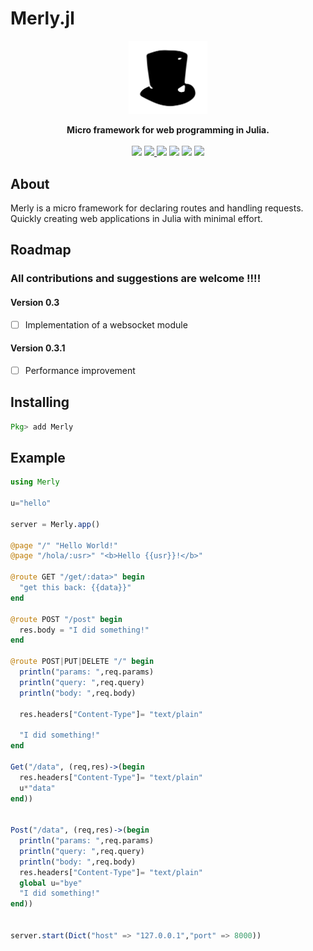 # Merly.jl
<p align="center"><img src="merly.png" width="25%" ></p>
<p align="center">
<strong>Micro framework for web programming in Julia.</strong>
<br><br>
<a href="https://travis-ci.org/codeneomatrix/Merly.jl"><img src="https://travis-ci.org/codeneomatrix/Merly.jl.svg?branch=master"></a>
<a href="https://codecov.io/gh/codeneomatrix/Merly.jl">
  <img src="https://codecov.io/gh/codeneomatrix/Merly.jl/branch/master/graph/badge.svg" />
</a>
<a href="https://codeneomatrix.github.io/Merly.jl/stable"><img src="https://img.shields.io/badge/docs-stable-blue.svg"></a>
<a href="https://codeneomatrix.github.io/Merly.jl/dev"><img src="https://img.shields.io/badge/docs-dev-blue.svg"></a>
<a href="https://www.repostatus.org/#active"><img src="https://www.repostatus.org/badges/latest/active.svg"></a>
<a href="https://raw.githubusercontent.com/codeneomatrix/Merly.jl/master/LICENSE.md"><img src="https://img.shields.io/badge/License-MIT-blue.svg"></a>
</p>

## About
Merly is a micro framework for declaring routes and handling requests.
Quickly creating web applications in Julia with minimal effort.

Roadmap
-----
### All contributions and suggestions are welcome !!!!

#### Version 0.3
- [ ] Implementation of a websocket module

#### Version 0.3.1
- [ ] Performance improvement


Installing
----------
```julia
Pkg> add Merly
```

## Example

```julia
using Merly

u="hello"

server = Merly.app()

@page "/" "Hello World!"
@page "/hola/:usr>" "<b>Hello {{usr}}!</b>"

@route GET "/get/:data>" begin
  "get this back: {{data}}"
end

@route POST "/post" begin
  res.body = "I did something!"
end

@route POST|PUT|DELETE "/" begin
  println("params: ",req.params)
  println("query: ",req.query)
  println("body: ",req.body)

  res.headers["Content-Type"]= "text/plain"

  "I did something!"
end

Get("/data", (req,res)->(begin
  res.headers["Content-Type"]= "text/plain"
  u*"data"
end))


Post("/data", (req,res)->(begin
  println("params: ",req.params)
  println("query: ",req.query)
  println("body: ",req.body)
  res.headers["Content-Type"]= "text/plain"
  global u="bye"
  "I did something!"
end))


server.start(Dict("host" => "127.0.0.1","port" => 8000))

```